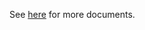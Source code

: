 See [here](https://github.com/kcl-lang/modules/blob/main/.integration/artifacthub/k8s/1.14/docs/README.md) for more documents.
